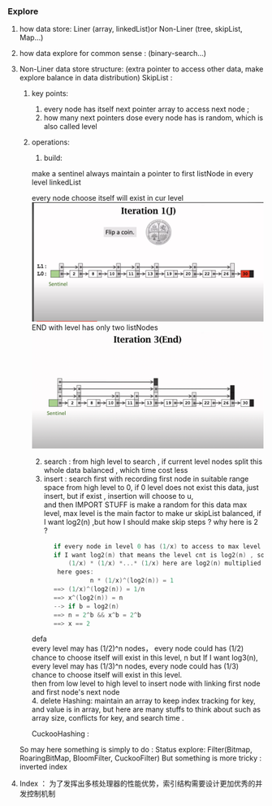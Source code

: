 ### Explore

1. how data store: Liner (array, linkedList)or Non-Liner (tree, skipList, Map...) 
2. how data explore for common sense : (binary-search...)
3. Non-Liner data store structure: (extra pointer to access other data, make explore balance in data distribution) 
    SkipList :
   1. key points: 
      1. every node has itself next pointer array to access next node ;
      2. how many next pointers dose every node has is random, which is also called level  
   2. operations:
        
      1. build:
      
      make a sentinel always maintain a pointer to first listNode in every level linkedList 
      
      every node choose itself will exist in cur level
      ![img.png](../imgs/skiplist.png)
      END with level has only two listNodes 
      ![img.png](../imgs/sl.png)
      
      2. search : from high level to search , if current level nodes split this whole data balanced , which time cost less
      3. insert : search first with recording first node in suitable range space from high level to 0, 
                  if 0 level does not exist this data, just insert, but if exist , insertion will choose to u,   
                  and then IMPORT STUFF is make a random for this data max level, max level is the main factor to make ur skipList balanced,
                  if I want log2(n) ,but how I should make skip steps ? why here is 2 ? 
              
      ```go
            if every node in level 0 has (1/x) to access to max level
            if I want log2(n) that means the level cnt is log2(n) , so every single node to max level should "
                (1/x) * (1/x) *...* (1/x) here are log2(n) multiplied , and level 0 has n node , so n node to must has access max level
             here goes: 
                      n * (1/x)^(log2(n)) = 1
            ==> (1/x)^(log2(n)) = 1/n 
            ==> x^(log2(n)) = n
            --> if b = log2(n) 
            ==> n = 2^b && x^b = 2^b 
            ==> x == 2
       ```
      defa        
                  every level may has (1/2)^n nodes， every node could has (1/2) chance to choose itself will exist in this level, n
                  but If I want log3(n), every level may has (1/3)^n nodes, every node could has (1/3) chance to choose itself will exist in this level.     
                  then from low level to high level 
                  to insert node with linking first node and first node's next node  
      4. delete 
   Hashing:
      maintain an array to keep index tracking for key, and value is in array, but here are many stuffs to think about
      such as array size, conflicts for key, and search time .  
      
      CuckooHashing :
   
   So may here something is simply to do : Status explore: Filter(Bitmap, RoaringBitMap, BloomFilter, CuckooFilter)
   But something is more tricky : inverted index

4. Index ：
 为了发挥出多核处理器的性能优势，索引结构需要设计更加优秀的并发控制机制


